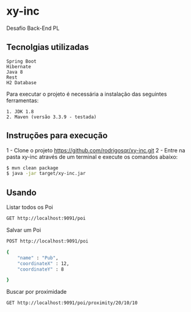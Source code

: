 # xy-inc
Desafio Back-End PL

## Tecnolgias utilizadas

    Spring Boot
    Hibernate
    Java 8
    Rest
    H2 Database

Para executar o projeto é necessária a instalação das seguintes ferramentas:

    1. JDK 1.8
    2. Maven (versão 3.3.9 - testada)

## Instruções para execução
1 - Clone o projeto https://github.com/rodrigosqr/xy-inc.git
2 - Entre na pasta xy-inc através de um terminal e execute os comandos abaixo:
```sh
$ mvn clean package
$ java -jar target/xy-inc.jar
```

## Usando
Listar todos os Poi
```sh
GET http://localhost:9091/poi
```

Salvar um Poi
```sh
POST http://localhost:9091/poi

{
	"name" : "Pub",
	"coordinateX" : 12,
	"coordinateY" : 8

}
```

Buscar por proximidade
```sh
GET http://localhost:9091/poi/proximity/20/10/10
```



